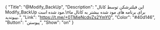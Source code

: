 {
"Title": "@Modify_BackUp",
"Description": "این فیلترشکن توسط کانال Modify_BackUp مود شده است.\nبرای برنامه های مود شده بیشتر به کانال ما بپیوندید.",
"Link": "https://t.me/+0TMieNcdvZs2YmY0",
"Color": "#40d146",
"Button": "پیوستن",
"Show": "on"
}
